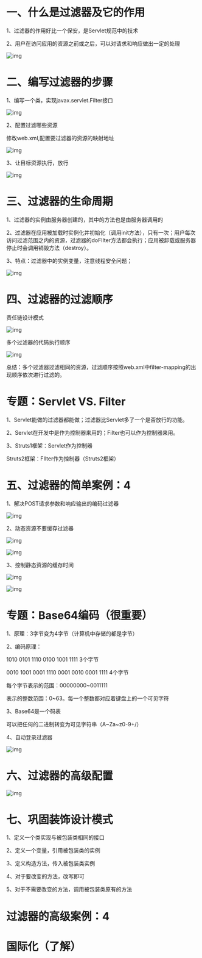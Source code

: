 # 一、什么是过滤器及它的作用

1、过滤器的作用好比一个保安，是Servlet规范中的技术

2、用户在访问应用的资源之前或之后，可以对请求和响应做出一定的处理

![img](过滤/clip_image002.jpg)

 

# 二、编写过滤器的步骤

1、编写一个类，实现javax.servlet.Filter接口

![img](过滤/clip_image003.png)

2、配置过滤哪些资源

修改web.xml,配置要过滤器的资源的映射地址

![img](过滤/clip_image005.jpg)

3、让目标资源执行，放行

![img](过滤/clip_image007.jpg)

# 三、过滤器的生命周期

1、过滤器的实例由服务器创建的，其中的方法也是由服务器调用的

2、过滤器在应用被加载时实例化并初始化（调用init方法），只有一次；用户每次访问过滤范围之内的资源，过滤器的doFIlter方法都会执行；应用被卸载或服务器停止时会调用销毁方法（destroy）。

3、特点：过滤器中的实例变量，注意线程安全问题；

![img](过滤/clip_image008.png)

# 四、过滤器的过滤顺序

责任链设计模式

![img](过滤/clip_image010.jpg)

多个过滤器的代码执行顺序

![img](过滤/clip_image012.jpg)

总结：多个过滤器过滤相同的资源，过滤顺序按照web.xml中filter-mapping的出现顺序依次进行过滤的。

 

# 专题：Servlet VS. Filter

1、Servlet能做的过滤器都能做；过滤器比Servlet多了一个是否放行的功能。

2、Servlet在开发中是作为控制器来用的；Filter也可以作为控制器来用。

3、Struts1框架：Servlet作为控制器

Struts2框架：FIlter作为控制器（Struts2框架）

 

# 五、过滤器的简单案例：4

1、解决POST请求参数和响应输出的编码过滤器

![img](过滤/clip_image014.jpg)

2、动态资源不要缓存过滤器

![img](过滤/clip_image016.jpg)

![img](过滤/clip_image017.png)

3、控制静态资源的缓存时间

![img](过滤/clip_image018.png)

![img](过滤/clip_image020.jpg)

 

# 专题：Base64编码（很重要）

1、原理：3字节变为4字节（计算机中存储的都是字节）

2、编码原理：

1010 0101   1110 0100   1001 1111  3个字节

0010 1001   0001 1110   0001 0010   0001 1111 4个字节

 

每个字节表示的范围：00000000~0011111

表示的整数范围：0~63。每一个整数都对应着键盘上的一个可见字符

3、Base64是一个码表

可以把任何的二进制转变为可见字符串（A~Za~z0-9+/）

 

 

 

 

4、自动登录过滤器

![img](过滤/clip_image021.png)

 

# 六、过滤器的高级配置

![img](过滤/clip_image023.jpg)

# 七、巩固装饰设计模式

1、定义一个类实现与被包装类相同的接口

2、定义一个变量，引用被包装类的实例

3、定义构造方法，传入被包装类实例

4、对于要改变的方法，改写即可

5、对于不需要改变的方法，调用被包装类原有的方法

# 过滤器的高级案例：4

# 国际化（了解）